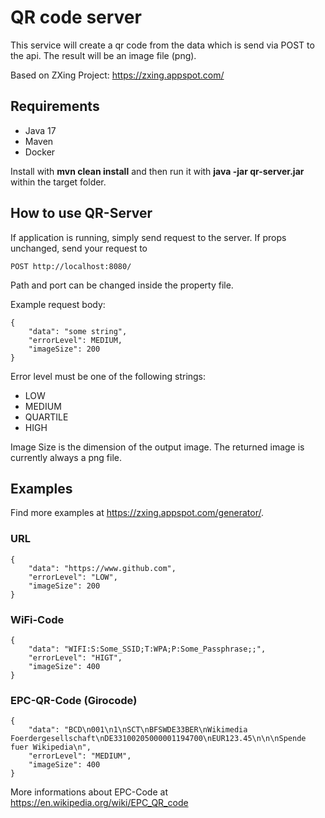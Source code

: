 # QR code server

This service will create a qr code from the data which is send via POST to the api. The
result will be an image file (png).

Based on ZXing Project: https://zxing.appspot.com/

## Requirements

- Java 17
- Maven
- Docker

Install with **mvn clean install** and then run it with **java -jar qr-server.jar** within the target folder.

## How to use QR-Server
If application is running, simply send request to the server. If props unchanged,
send your request to

    POST http://localhost:8080/

Path and port can be changed inside the property file.

Example request body:

    {
        "data": "some string",
        "errorLevel": MEDIUM,
        "imageSize": 200
    }

Error level must be one of the following strings: 
- LOW
- MEDIUM
- QUARTILE
- HIGH

Image Size is the dimension of the output image. The returned image is currently
always a png file.

## Examples

Find more examples at https://zxing.appspot.com/generator/.

### URL
    {
        "data": "https://www.github.com",
        "errorLevel": "LOW",
        "imageSize": 200
    }

### WiFi-Code
    {
        "data": "WIFI:S:Some_SSID;T:WPA;P:Some_Passphrase;;",
        "errorLevel": "HIGT",
        "imageSize": 400
    }

### EPC-QR-Code (Girocode)

    {
        "data": "BCD\n001\n1\nSCT\nBFSWDE33BER\nWikimedia Foerdergesellschaft\nDE33100205000001194700\nEUR123.45\n\n\nSpende fuer Wikipedia\n",
        "errorLevel": "MEDIUM",
        "imageSize": 400
    }

More informations about EPC-Code at https://en.wikipedia.org/wiki/EPC_QR_code
